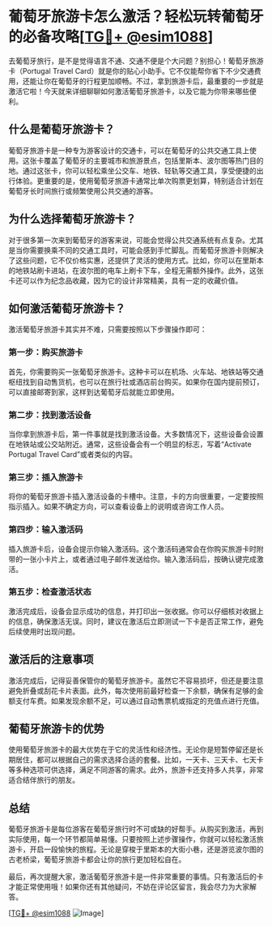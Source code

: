 # 葡萄牙旅游卡怎么激活？轻松玩转葡萄牙的必备攻略[[TG💪+ @esim1088](https://t.me/s/esim1088)]

去葡萄牙旅行，是不是觉得语言不通、交通不便是个大问题？别担心！葡萄牙旅游卡（Portugal Travel Card）就是你的贴心小助手。它不仅能帮你省下不少交通费用，还能让你在葡萄牙的行程更加顺畅。不过，拿到旅游卡后，最重要的一步就是激活它啦！今天就来详细聊聊如何激活葡萄牙旅游卡，以及它能为你带来哪些便利。

## 什么是葡萄牙旅游卡？

葡萄牙旅游卡是一种专为游客设计的交通卡，可以在葡萄牙的公共交通工具上使用。这张卡覆盖了葡萄牙的主要城市和旅游景点，包括里斯本、波尔图等热门目的地。通过这张卡，你可以轻松乘坐公交车、地铁、轻轨等交通工具，享受便捷的出行体验。更重要的是，使用葡萄牙旅游卡通常比单次购票更划算，特别适合计划在葡萄牙长时间旅行或频繁使用公共交通的游客。

## 为什么选择葡萄牙旅游卡？

对于很多第一次来到葡萄牙的游客来说，可能会觉得公共交通系统有点复杂。尤其是当你需要换乘不同的交通工具时，可能会感到手忙脚乱。而葡萄牙旅游卡则解决了这些问题，它不仅价格实惠，还提供了灵活的使用方式。比如，你可以在里斯本的地铁站刷卡进站，在波尔图的电车上刷卡下车，全程无需额外操作。此外，这张卡还可以作为纪念品收藏，因为它的设计非常精美，具有一定的收藏价值。

## 如何激活葡萄牙旅游卡？

激活葡萄牙旅游卡其实并不难，只需要按照以下步骤操作即可：

### 第一步：购买旅游卡

首先，你需要购买一张葡萄牙旅游卡。这种卡可以在机场、火车站、地铁站等交通枢纽找到自动售货机，也可以在旅行社或酒店前台购买。如果你在国内提前预订，可以直接邮寄到家，这样到达葡萄牙后就能立即使用。

### 第二步：找到激活设备

当你拿到旅游卡后，第一件事就是找到激活设备。大多数情况下，这些设备会设置在地铁站或公交站附近。通常，这些设备会有一个明显的标志，写着“Activate Portugal Travel Card”或者类似的内容。

### 第三步：插入旅游卡

将你的葡萄牙旅游卡插入激活设备的卡槽中。注意，卡的方向很重要，一定要按照指示插入。如果不确定方向，可以查看设备上的说明或咨询工作人员。

### 第四步：输入激活码

插入旅游卡后，设备会提示你输入激活码。这个激活码通常会在你购买旅游卡时附带的一张小卡片上，或者通过电子邮件发送给你。输入激活码后，按确认键完成激活。

### 第五步：检查激活状态

激活完成后，设备会显示成功的信息，并打印出一张收据。你可以仔细核对收据上的信息，确保激活无误。同时，建议在激活后立即测试一下卡是否正常工作，避免后续使用时出现问题。

## 激活后的注意事项

激活完成后，记得妥善保管你的葡萄牙旅游卡。虽然它不容易损坏，但还是要注意避免折叠或刮花卡片表面。此外，每次使用前最好检查一下余额，确保有足够的金额支付车费。如果发现余额不足，可以通过自动售票机或指定的充值点进行充值。

## 葡萄牙旅游卡的优势

使用葡萄牙旅游卡的最大优势在于它的灵活性和经济性。无论你是短暂停留还是长期居住，都可以根据自己的需求选择合适的套餐。比如，一天卡、三天卡、七天卡等多种选项可供选择，满足不同游客的需求。此外，旅游卡还支持多人共享，非常适合结伴旅行的朋友。

## 总结

葡萄牙旅游卡是每位游客在葡萄牙旅行时不可或缺的好帮手。从购买到激活，再到实际使用，每一个环节都简单易懂。只要按照上述步骤操作，你就可以轻松激活旅游卡，开启一段愉快的旅程。无论是穿梭于里斯本的大街小巷，还是游览波尔图的古老桥梁，葡萄牙旅游卡都会让你的旅行更加轻松自在。

最后，再次提醒大家，激活葡萄牙旅游卡是一件非常重要的事情。只有激活后的卡才能正常使用哦！如果你还有其他疑问，不妨在评论区留言，我会尽力为大家解答。

[[TG💪+ @esim1088](https://t.me/s/esim1088) ![Image](https://i.postimg.cc/4NQfJmqS/Snipaste-2025-05-13-00-14-12.png)]